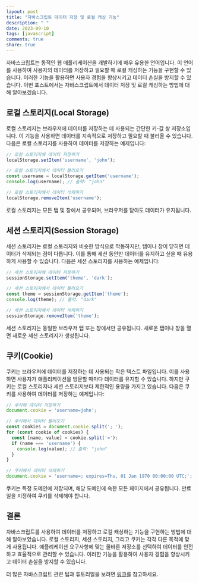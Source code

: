 ```yaml
---
layout: post
title: "자바스크립트 데이터 저장 및 로컬 캐싱 기능"
description: " "
date: 2023-09-10
tags: [javascript]
comments: true
share: true
---
```


자바스크립트는 동적인 웹 애플리케이션을 개발하기에 매우 유용한 언어입니다. 이 언어를 사용하여 사용자의 데이터를 저장하고 필요할 때 로컬 캐싱하는 기능을 구현할 수 있습니다. 이러한 기능을 활용하면 사용자 경험을 향상시키고 데이터 손실을 방지할 수 있습니다. 이번 포스트에서는 자바스크립트에서 데이터 저장 및 로컬 캐싱하는 방법에 대해 알아보겠습니다.

## 로컬 스토리지(Local Storage)

로컬 스토리지는 브라우저에 데이터를 저장하는 데 사용되는 간단한 키-값 쌍 저장소입니다. 이 기능을 사용하면 데이터를 지속적으로 저장하고 필요할 때 불러올 수 있습니다. 다음은 로컬 스토리지를 사용하여 데이터를 저장하는 예제입니다:

```javascript
// 로컬 스토리지에 데이터 저장하기
localStorage.setItem('username', 'john');

// 로컬 스토리지에서 데이터 불러오기
const username = localStorage.getItem('username');
console.log(username); // 출력: "john"

// 로컬 스토리지에서 데이터 삭제하기
localStorage.removeItem('username');
```

로컬 스토리지는 모든 탭 및 창에서 공유되며, 브라우저를 닫아도 데이터가 유지됩니다.

## 세션 스토리지(Session Storage)

세션 스토리지는 로컬 스토리지와 비슷한 방식으로 작동하지만, 탭이나 창이 닫히면 데이터가 삭제되는 점이 다릅니다. 이를 통해 세션 동안만 데이터를 유지하고 싶을 때 유용하게 사용할 수 있습니다. 다음은 세션 스토리지를 사용하는 예제입니다:

```javascript
// 세션 스토리지에 데이터 저장하기
sessionStorage.setItem('theme', 'dark');

// 세션 스토리지에서 데이터 불러오기
const theme = sessionStorage.getItem('theme');
console.log(theme); // 출력: "dark"

// 세션 스토리지에서 데이터 삭제하기
sessionStorage.removeItem('theme');
```

세션 스토리지는 동일한 브라우저 탭 또는 창에서만 공유됩니다. 새로운 탭이나 창을 열면 새로운 세션 스토리지가 생성됩니다.

## 쿠키(Cookie)

쿠키는 브라우저에 데이터를 저장하는 데 사용되는 작은 텍스트 파일입니다. 이를 사용하면 사용자가 애플리케이션을 방문할 때마다 데이터를 유지할 수 있습니다. 하지만 쿠키는 로컬 스토리지나 세션 스토리지보다 제한적인 용량을 가지고 있습니다. 다음은 쿠키를 사용하여 데이터를 저장하는 예제입니다:

```javascript
// 쿠키에 데이터 저장하기
document.cookie = 'username=john';

// 쿠키에서 데이터 불러오기
const cookies = document.cookie.split('; ');
for (const cookie of cookies) {
  const [name, value] = cookie.split('=');
  if (name === 'username') {
    console.log(value); // 출력: "john"
  }
}

// 쿠키에서 데이터 삭제하기
document.cookie = 'username=; expires=Thu, 01 Jan 1970 00:00:00 UTC;';
```

쿠키는 특정 도메인에 저장되며, 해당 도메인에 속한 모든 페이지에서 공유됩니다. 만료일을 지정하여 쿠키를 삭제해야 합니다.


## 결론

자바스크립트를 사용하여 데이터를 저장하고 로컬 캐싱하는 기능을 구현하는 방법에 대해 알아보았습니다. 로컬 스토리지, 세션 스토리지, 그리고 쿠키는 각각 다른 목적에 맞게 사용됩니다. 애플리케이션 요구사항에 맞는 올바른 저장소를 선택하여 데이터를 안전하고 효율적으로 관리할 수 있습니다. 이러한 기능을 활용하여 사용자 경험을 향상시키고 데이터 손실을 방지할 수 있습니다.

더 많은 자바스크립트 관련 팁과 튜토리얼을 보려면 [링크](https://developer.mozilla.org/ko/docs/Web/JavaScript)를 참고하세요.
